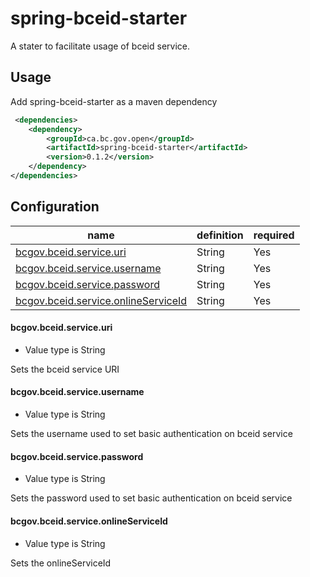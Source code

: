 # spring-bceid-starter

A stater to facilitate usage of bceid service.

## Usage

Add spring-bceid-starter as a maven dependency

```xml
 <dependencies>
    <dependency>
        <groupId>ca.bc.gov.open</groupId>
        <artifactId>spring-bceid-starter</artifactId>
        <version>0.1.2</version>
    </dependency>
</dependencies>
```

## Configuration

| name | definition | required |
| --- | --- | --- |
| [bcgov.bceid.service.uri](#cgovbceidserviceuri) | String | Yes |
| [bcgov.bceid.service.username](#bcgovbceidserviceusername) | String | Yes |
| [bcgov.bceid.service.password](#bcgovbceidservicepassword) | String | Yes |
| [bcgov.bceid.service.onlineServiceId](#bcgovbceidserviceonlineServiceId) | String | Yes |

#### bcgov.bceid.service.uri

* Value type is String

Sets the bceid service URI

#### bcgov.bceid.service.username

* Value type is String

Sets the username used to set basic authentication on bceid service

#### bcgov.bceid.service.password

* Value type is String

Sets the password used to set basic authentication on bceid service

#### bcgov.bceid.service.onlineServiceId

* Value type is String

Sets the onlineServiceId
